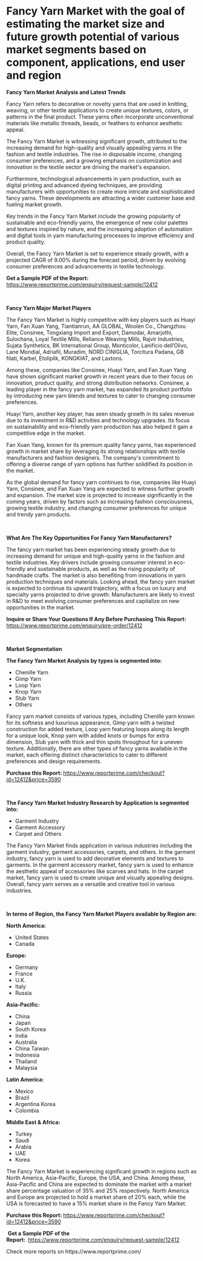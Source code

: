 <p><h1>Fancy Yarn Market with the goal of estimating the market size and future growth potential of various market segments based on component, applications, end user and region</h1></p><p><strong>Fancy Yarn Market Analysis and Latest Trends</strong></p>
<p><p>Fancy Yarn refers to decorative or novelty yarns that are used in knitting, weaving, or other textile applications to create unique textures, colors, or patterns in the final product. These yarns often incorporate unconventional materials like metallic threads, beads, or feathers to enhance aesthetic appeal.</p><p>The Fancy Yarn Market is witnessing significant growth, attributed to the increasing demand for high-quality and visually appealing yarns in the fashion and textile industries. The rise in disposable income, changing consumer preferences, and a growing emphasis on customization and innovation in the textile sector are driving the market's expansion.</p><p>Furthermore, technological advancements in yarn production, such as digital printing and advanced dyeing techniques, are providing manufacturers with opportunities to create more intricate and sophisticated fancy yarns. These developments are attracting a wider customer base and fueling market growth.</p><p>Key trends in the Fancy Yarn Market include the growing popularity of sustainable and eco-friendly yarns, the emergence of new color palettes and textures inspired by nature, and the increasing adoption of automation and digital tools in yarn manufacturing processes to improve efficiency and product quality.</p><p>Overall, the Fancy Yarn Market is set to experience steady growth, with a projected CAGR of 9.00% during the forecast period, driven by evolving consumer preferences and advancements in textile technology.</p></p>
<p><strong>Get a Sample PDF of the Report:&nbsp;</strong> <a href="https://www.reportprime.com/enquiry/request-sample/12412">https://www.reportprime.com/enquiry/request-sample/12412</a></p>
<p>&nbsp;</p>
<p><strong>Fancy Yarn Major Market Players</strong></p>
<p><p>The Fancy Yarn Market is highly competitive with key players such as Huayi Yarn, Fan Xuan Yang, Tiantianrun, AA GLOBAL, Woolen Co., Changzhou Elite, Consinee, Tongxiang Import and Export, Damodar, Amarjothi, Sulochana, Loyal Textile Mills, Reliance Weaving Mills, Rajvir Industries, Sujata Synthetics, BK International Group, Monticolor, Lanificio dell’Olivo, Lane Mondial, Adriafil, Muradim, NORD CINIGLIA, Torcitura Padana, GB filati, Karbel, Etoliplik, KONGKIAT, and Laxtons.</p><p>Among these, companies like Consinee, Huayi Yarn, and Fan Xuan Yang have shown significant market growth in recent years due to their focus on innovation, product quality, and strong distribution networks. Consinee, a leading player in the fancy yarn market, has expanded its product portfolio by introducing new yarn blends and textures to cater to changing consumer preferences.</p><p>Huayi Yarn, another key player, has seen steady growth in its sales revenue due to its investment in R&D activities and technology upgrades. Its focus on sustainability and eco-friendly yarn production has also helped it gain a competitive edge in the market.</p><p>Fan Xuan Yang, known for its premium quality fancy yarns, has experienced growth in market share by leveraging its strong relationships with textile manufacturers and fashion designers. The company's commitment to offering a diverse range of yarn options has further solidified its position in the market.</p><p>As the global demand for fancy yarn continues to rise, companies like Huayi Yarn, Consinee, and Fan Xuan Yang are expected to witness further growth and expansion. The market size is projected to increase significantly in the coming years, driven by factors such as increasing fashion consciousness, growing textile industry, and changing consumer preferences for unique and trendy yarn products.</p></p>
<p>&nbsp;</p>
<p><strong>What Are The Key Opportunities For Fancy Yarn Manufacturers?</strong></p>
<p><p>The fancy yarn market has been experiencing steady growth due to increasing demand for unique and high-quality yarns in the fashion and textile industries. Key drivers include growing consumer interest in eco-friendly and sustainable products, as well as the rising popularity of handmade crafts. The market is also benefiting from innovations in yarn production techniques and materials. Looking ahead, the fancy yarn market is expected to continue its upward trajectory, with a focus on luxury and specialty yarns projected to drive growth. Manufacturers are likely to invest in R&D to meet evolving consumer preferences and capitalize on new opportunities in the market.</p></p>
<p><strong>Inquire or Share Your Questions If Any Before Purchasing This Report:</strong> <a href="https://www.reportprime.com/enquiry/pre-order/12412">https://www.reportprime.com/enquiry/pre-order/12412</a></p>
<p>&nbsp;</p>
<p><strong>Market Segmentation</strong></p>
<p><strong>The Fancy Yarn Market Analysis by types is segmented into:</strong></p>
<p><ul><li>Chenille Yarn</li><li>Gimp Yarn</li><li>Loop Yarn</li><li>Knop Yarn</li><li>Slub Yarn</li><li>Others</li></ul></p>
<p><p>Fancy yarn market consists of various types, including Chenille yarn known for its softness and luxurious appearance, Gimp yarn with a twisted construction for added texture, Loop yarn featuring loops along its length for a unique look, Knop yarn with added knots or bumps for extra dimension, Slub yarn with thick and thin spots throughout for a uneven texture. Additionally, there are other types of fancy yarns available in the market, each offering distinct characteristics to cater to different preferences and design requirements.</p></p>
<p><strong>Purchase this Report:&nbsp;</strong><a href="https://www.reportprime.com/checkout?id=12412&price=3590">https://www.reportprime.com/checkout?id=12412&price=3590</a></p>
<p>&nbsp;</p>
<p><strong>The Fancy Yarn Market Industry Research by Application is segmented into:</strong></p>
<p><ul><li>Garment Industry</li><li>Garment Accessory</li><li>Carpet and Others</li></ul></p>
<p><p>The Fancy Yarn Market finds application in various industries including the garment industry, garment accessories, carpets, and others. In the garment industry, fancy yarn is used to add decorative elements and textures to garments. In the garment accessory market, fancy yarn is used to enhance the aesthetic appeal of accessories like scarves and hats. In the carpet market, fancy yarn is used to create unique and visually appealing designs. Overall, fancy yarn serves as a versatile and creative tool in various industries.</p></p>
<p>&nbsp;</p>
<p><strong>In terms of Region, the Fancy Yarn Market Players available by Region are:</strong></p>
<p>
    <p> <strong> North America: </strong>
        <ul>
            <li>United States</li>
            <li>Canada</li>
        </ul>
        </p> 
    <p> <strong> Europe: </strong>
        <ul>
            <li>Germany</li>
            <li>France</li>
            <li>U.K.</li>
            <li>Italy</li>
            <li>Russia</li>
        </ul>
        </p> 
    <p> <strong> Asia-Pacific: </strong>
        <ul>
            <li>China</li>
            <li>Japan</li>
            <li>South Korea</li>
            <li>India</li>
            <li>Australia</li>
            <li>China Taiwan</li>
            <li>Indonesia</li>
            <li>Thailand</li>
            <li>Malaysia</li>
        </ul>
        </p> 
    <p> <strong> Latin America: </strong>
        <ul>
            <li>Mexico</li>
            <li>Brazil</li>
            <li>Argentina Korea</li>
            <li>Colombia</li>
        </ul>
        </p> 
    <p> <strong> Middle East & Africa: </strong>
        <ul>
            <li>Turkey</li>
            <li>Saudi</li>
            <li>Arabia</li>
            <li>UAE</li>
            <li>Korea</li>
        </ul>
    </p>
    </p>
<p><p>The Fancy Yarn Market is experiencing significant growth in regions such as North America, Asia-Pacific, Europe, the USA, and China. Among these, Asia-Pacific and China are expected to dominate the market with a market share percentage valuation of 35% and 25% respectively. North America and Europe are projected to hold a market share of 20% each, while the USA is forecasted to have a 15% market share in the Fancy Yarn Market.</p></p>
<p><strong>Purchase this Report: </strong><a href="https://www.reportprime.com/checkout?id=12412&price=3590">https://www.reportprime.com/checkout?id=12412&price=3590</a></p>
<p>&nbsp;<strong>Get a Sample PDF of the Report:&nbsp;&nbsp;</strong><a href="https://www.reportprime.com/enquiry/request-sample/12412">https://www.reportprime.com/enquiry/request-sample/12412</a></p>
<p><strong></strong></p>
<p>Check more reports on https://www.reportprime.com/</p>